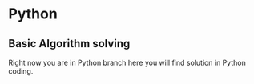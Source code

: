 # Python

## Basic Algorithm solving

Right now you are in Python branch here you will find solution in Python coding.